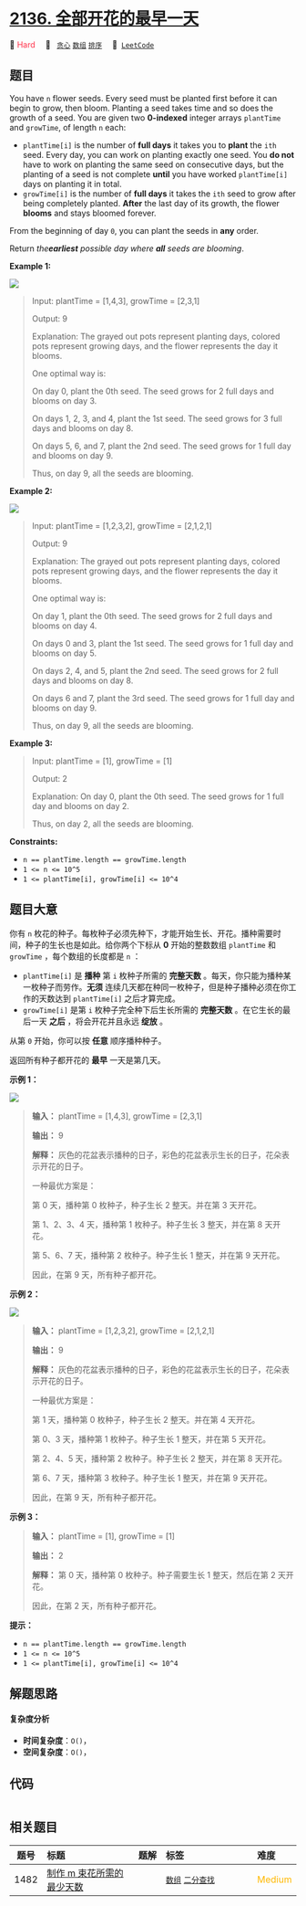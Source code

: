 # [2136. 全部开花的最早一天](https://leetcode.com/problems/earliest-possible-day-of-full-bloom)

🔴 <font color=#ff334b>Hard</font>&emsp; 🔖&ensp; [`贪心`](/leetcode-js/outline/tag/greedy.md) [`数组`](/leetcode-js/outline/tag/array.md) [`排序`](/leetcode-js/outline/tag/sorting.md)&emsp; 🔗&ensp;[`LeetCode`](https://leetcode.com/problems/earliest-possible-day-of-full-bloom)

## 题目

You have `n` flower seeds. Every seed must be planted first before it can
begin to grow, then bloom. Planting a seed takes time and so does the growth
of a seed. You are given two **0-indexed** integer arrays `plantTime` and
`growTime`, of length `n` each:

  * `plantTime[i]` is the number of **full days** it takes you to **plant** the `ith` seed. Every day, you can work on planting exactly one seed. You **do not** have to work on planting the same seed on consecutive days, but the planting of a seed is not complete **until** you have worked `plantTime[i]` days on planting it in total.
  * `growTime[i]` is the number of **full days** it takes the `ith` seed to grow after being completely planted. **After** the last day of its growth, the flower **blooms** and stays bloomed forever.

From the beginning of day `0`, you can plant the seeds in **any** order.

Return _the**earliest** possible day where **all** seeds are blooming_.



**Example 1:**

![](https://assets.leetcode.com/uploads/2021/12/21/1.png)

> Input: plantTime = [1,4,3], growTime = [2,3,1]
> 
> Output: 9
> 
> Explanation: The grayed out pots represent planting days, colored pots represent growing days, and the flower represents the day it blooms.
> 
> One optimal way is:
> 
> On day 0, plant the 0th seed. The seed grows for 2 full days and blooms on day 3.
> 
> On days 1, 2, 3, and 4, plant the 1st seed. The seed grows for 3 full days and blooms on day 8.
> 
> On days 5, 6, and 7, plant the 2nd seed. The seed grows for 1 full day and blooms on day 9.
> 
> Thus, on day 9, all the seeds are blooming.

**Example 2:**

![](https://assets.leetcode.com/uploads/2021/12/21/2.png)

> Input: plantTime = [1,2,3,2], growTime = [2,1,2,1]
> 
> Output: 9
> 
> Explanation: The grayed out pots represent planting days, colored pots represent growing days, and the flower represents the day it blooms.
> 
> One optimal way is:
> 
> On day 1, plant the 0th seed. The seed grows for 2 full days and blooms on day 4.
> 
> On days 0 and 3, plant the 1st seed. The seed grows for 1 full day and blooms on day 5.
> 
> On days 2, 4, and 5, plant the 2nd seed. The seed grows for 2 full days and blooms on day 8.
> 
> On days 6 and 7, plant the 3rd seed. The seed grows for 1 full day and blooms on day 9.
> 
> Thus, on day 9, all the seeds are blooming.

**Example 3:**

> Input: plantTime = [1], growTime = [1]
> 
> Output: 2
> 
> Explanation: On day 0, plant the 0th seed. The seed grows for 1 full day and blooms on day 2.
> 
> Thus, on day 2, all the seeds are blooming.

**Constraints:**

  * `n == plantTime.length == growTime.length`
  * `1 <= n <= 10^5`
  * `1 <= plantTime[i], growTime[i] <= 10^4`


## 题目大意

你有 `n` 枚花的种子。每枚种子必须先种下，才能开始生长、开花。播种需要时间，种子的生长也是如此。给你两个下标从 **0** 开始的整数数组
`plantTime` 和 `growTime` ，每个数组的长度都是 `n` ：

  * `plantTime[i]` 是 **播种** 第 `i` 枚种子所需的 **完整天数** 。每天，你只能为播种某一枚种子而劳作。**无须** 连续几天都在种同一枚种子，但是种子播种必须在你工作的天数达到 `plantTime[i]` 之后才算完成。
  * `growTime[i]` 是第 `i` 枚种子完全种下后生长所需的 **完整天数** 。在它生长的最后一天 **之后** ，将会开花并且永远 **绽放** 。

从第 `0` 开始，你可以按 **任意** 顺序播种种子。

返回所有种子都开花的 **最早** 一天是第几天。



**示例 1：**

![](https://assets.leetcode.com/uploads/2021/12/21/1.png)

> 
> 
> 
> 
> 
> **输入：** plantTime = [1,4,3], growTime = [2,3,1]
> 
> **输出：** 9
> 
> **解释：** 灰色的花盆表示播种的日子，彩色的花盆表示生长的日子，花朵表示开花的日子。
> 
> 一种最优方案是：
> 
> 第 0 天，播种第 0 枚种子，种子生长 2 整天。并在第 3 天开花。
> 
> 第 1、2、3、4 天，播种第 1 枚种子。种子生长 3 整天，并在第 8 天开花。
> 
> 第 5、6、7 天，播种第 2 枚种子。种子生长 1 整天，并在第 9 天开花。
> 
> 因此，在第 9 天，所有种子都开花。 
> 
> 

**示例 2：**

![](https://assets.leetcode.com/uploads/2021/12/21/2.png)

> 
> 
> 
> 
> 
> **输入：** plantTime = [1,2,3,2], growTime = [2,1,2,1]
> 
> **输出：** 9
> 
> **解释：** 灰色的花盆表示播种的日子，彩色的花盆表示生长的日子，花朵表示开花的日子。 
> 
> 一种最优方案是：
> 
> 第 1 天，播种第 0 枚种子，种子生长 2 整天。并在第 4 天开花。
> 
> 第 0、3 天，播种第 1 枚种子。种子生长 1 整天，并在第 5 天开花。
> 
> 第 2、4、5 天，播种第 2 枚种子。种子生长 2 整天，并在第 8 天开花。
> 
> 第 6、7 天，播种第 3 枚种子。种子生长 1 整天，并在第 9 天开花。
> 
> 因此，在第 9 天，所有种子都开花。 
> 
> 

**示例 3：**

> 
> 
> 
> 
> 
> **输入：** plantTime = [1], growTime = [1]
> 
> **输出：** 2
> 
> **解释：** 第 0 天，播种第 0 枚种子。种子需要生长 1 整天，然后在第 2 天开花。
> 
> 因此，在第 2 天，所有种子都开花。
> 
> 



**提示：**

  * `n == plantTime.length == growTime.length`
  * `1 <= n <= 10^5`
  * `1 <= plantTime[i], growTime[i] <= 10^4`


## 解题思路

#### 复杂度分析

- **时间复杂度**：`O()`，
- **空间复杂度**：`O()`，

## 代码

```javascript

```

## 相关题目

<!-- prettier-ignore -->
| 题号 | 标题 | 题解 | 标签 | 难度 |
| :------: | :------ | :------: | :------ | :------ |
| 1482 | [制作 m 束花所需的最少天数](https://leetcode.com/problems/minimum-number-of-days-to-make-m-bouquets) |  |  [`数组`](/leetcode-js/outline/tag/array.md) [`二分查找`](/leetcode-js/outline/tag/binary-search.md) | <font color=#ffb800>Medium</font> |

<style>
.blue {
    background-color: #096dd9;
    padding: 0.25rem 0.5rem;
    margin: 0;
    font-size: 0.85em;
    border-radius: 3px;
    color: white;
    font-weight: 500;
}
table th:first-of-type { width: 10%; }
table th:nth-of-type(2) { width: 35%; }
table th:nth-of-type(3) { width: 10%; }
table th:nth-of-type(4) { width: 35%; }
table th:nth-of-type(5) { width: 10%; }
</style>
